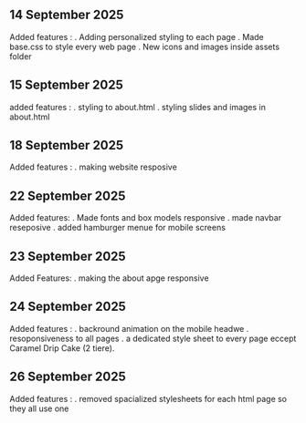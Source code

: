 ## 14 September 2025 
Added features :
. Adding personalized styling to each page
. Made base.css to style every web page
. New icons and images inside assets folder

## 15 September 2025
added features :
. styling to about.html
. styling slides and images in about.html

## 18 September 2025
Added features :
. making website resposive

## 22 September 2025
Added features:
. Made fonts and box models responsive
. made navbar reseposive 
. added hamburger menue for mobile screens

## 23 September 2025
Added Features:
. making the about apge responsive
## 24 September 2025
Added features :
. backround animation on the mobile headwe
. resoponsiveness to all pages
. a dedicated style sheet to every page eccept Caramel Drip Cake (2 tiere).

## 26 September 2025
Added features :
. removed spacialized stylesheets for each html page so they all use one

 
        